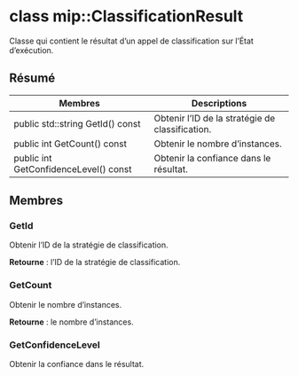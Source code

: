 # <a name="class-mipclassificationresult"></a>class mip::ClassificationResult 
Classe qui contient le résultat d’un appel de classification sur l’État d’exécution.
  
## <a name="summary"></a>Résumé
 Membres                        | Descriptions                                
--------------------------------|---------------------------------------------
 public std::string GetId() const  |  Obtenir l’ID de la stratégie de classification.
 public int GetCount() const  |  Obtenir le nombre d’instances.
 public int GetConfidenceLevel() const  |  Obtenir la confiance dans le résultat.
  
## <a name="members"></a>Membres
  
### <a name="getid"></a>GetId
Obtenir l’ID de la stratégie de classification.

  
**Retourne** : l’ID de la stratégie de classification.
  
### <a name="getcount"></a>GetCount
Obtenir le nombre d’instances.

  
**Retourne** : le nombre d’instances.
  
### <a name="getconfidencelevel"></a>GetConfidenceLevel
Obtenir la confiance dans le résultat.